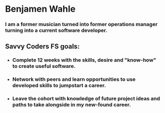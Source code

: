 # Benjamen Wahle

### I am a former musician turned into former operations manager turning into a current software developer.

## Savvy Coders FS goals:
- ### Complete 12 weeks with the skills, desire and "know-how" to create useful software.
- ### Network with peers and learn opportunities to use developed skills to jumpstart a career.
- ### Leave the cohort with knowledge of future project ideas and paths to take alongside in my new-found career.

